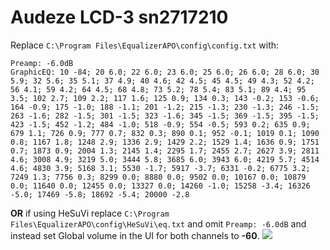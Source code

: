 # Audeze LCD-3 sn2717210
Replace `C:\Program Files\EqualizerAPO\config\config.txt` with:
```
Preamp: -6.0dB
GraphicEQ: 10 -84; 20 6.0; 22 6.0; 23 6.0; 25 6.0; 26 6.0; 28 6.0; 30 5.9; 32 5.6; 35 5.1; 37 4.9; 40 4.6; 42 4.5; 45 4.5; 49 4.3; 52 4.2; 56 4.1; 59 4.2; 64 4.5; 68 4.8; 73 5.2; 78 5.4; 83 5.1; 89 4.4; 95 3.5; 102 2.7; 109 2.2; 117 1.6; 125 0.9; 134 0.3; 143 -0.2; 153 -0.6; 164 -0.9; 175 -1.0; 188 -1.1; 201 -1.2; 215 -1.3; 230 -1.3; 246 -1.5; 263 -1.6; 282 -1.5; 301 -1.5; 323 -1.6; 345 -1.5; 369 -1.5; 395 -1.5; 423 -1.5; 452 -1.2; 484 -1.0; 518 -0.9; 554 -0.5; 593 0.2; 635 0.9; 679 1.1; 726 0.9; 777 0.7; 832 0.3; 890 0.1; 952 -0.1; 1019 0.1; 1090 0.8; 1167 1.8; 1248 2.9; 1336 2.9; 1429 2.2; 1529 1.4; 1636 0.9; 1751 0.7; 1873 0.9; 2004 1.3; 2145 1.4; 2295 1.7; 2455 2.7; 2627 3.9; 2811 4.6; 3008 4.9; 3219 5.0; 3444 5.8; 3685 6.0; 3943 6.0; 4219 5.7; 4514 4.6; 4830 3.9; 5168 3.1; 5530 -1.7; 5917 -3.7; 6331 -0.2; 6775 3.2; 7249 1.3; 7756 0.3; 8299 0.0; 8880 0.0; 9502 0.0; 10167 0.0; 10879 0.0; 11640 0.0; 12455 0.0; 13327 0.0; 14260 -1.0; 15258 -3.4; 16326 -5.0; 17469 -5.8; 18692 -5.4; 20000 -2.8
```
**OR** if using HeSuVi replace `C:\Program Files\EqualizerAPO\config\HeSuVi\eq.txt` and omit `Preamp: -6.0dB` and instead set Global volume in the UI for both channels to **-60**.
![](https://raw.githubusercontent.com/jaakkopasanen/AutoEq/master/results/Sonoma%20Model%20One/innerfidelity/onear/Audeze%20LCD-3%20sn2717210/Audeze%20LCD-3%20sn2717210.png)